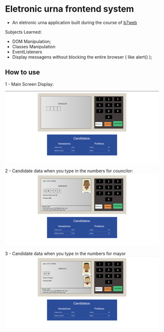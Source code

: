 # Eletronic urna frontend system

* An eletronic urna application built during the course of [b7web](https://www.b7web.com.br)

Subjects Learned:

* DOM Manipulation;
* Classes Manipulation
* EventListeners
* Display messagens without blocking the entire browser ( like alert() );

## How to use

1 - Main Screen Display:

![main screen](https://github.com/eduardorocham/urna/blob/main/images/readme/main_page.png)

2 - Candidate data when you type in the numbers for councilor:
![councilor screen](https://github.com/eduardorocham/urna/blob/main/images/readme/vereador_page.png)

3 - Candidate data when you type in the numbers for mayor
![mayor screen](https://github.com/eduardorocham/urna/blob/main/images/readme/prefeito_page.png)
